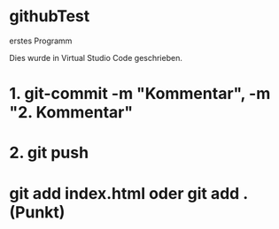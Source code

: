 # githubTest
erstes Programm

Dies wurde in Virtual Studio Code geschrieben.
# 1. git-commit -m "Kommentar", -m "2. Kommentar"
# 2. git push
# git add index.html oder git add . (Punkt)